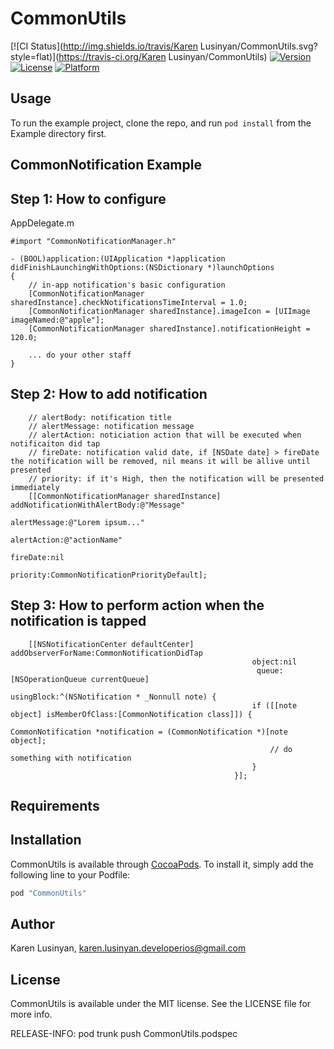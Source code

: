 # CommonUtils

[![CI Status](http://img.shields.io/travis/Karen Lusinyan/CommonUtils.svg?style=flat)](https://travis-ci.org/Karen Lusinyan/CommonUtils)
[![Version](https://img.shields.io/cocoapods/v/CommonUtils.svg?style=flat)](http://cocoapods.org/pods/CommonUtils)
[![License](https://img.shields.io/cocoapods/l/CommonUtils.svg?style=flat)](http://cocoapods.org/pods/CommonUtils)
[![Platform](https://img.shields.io/cocoapods/p/CommonUtils.svg?style=flat)](http://cocoapods.org/pods/CommonUtils)

## Usage

To run the example project, clone the repo, and run `pod install` from the Example directory first.

## CommonNotification Example

## Step 1: How to configure

AppDelegate.m
```
#import "CommonNotificationManager.h"

- (BOOL)application:(UIApplication *)application didFinishLaunchingWithOptions:(NSDictionary *)launchOptions
{
    // in-app notification's basic configuration
    [CommonNotificationManager sharedInstance].checkNotificationsTimeInterval = 1.0;
    [CommonNotificationManager sharedInstance].imageIcon = [UIImage imageNamed:@"apple"];
    [CommonNotificationManager sharedInstance].notificationHeight = 120.0;
    
    ... do your other staff
}
```

## Step 2: How to add notification
```
    // alertBody: notification title
    // alertMessage: notification message
    // alertAction: noticiation action that will be executed when notificaiton did tap
    // fireDate: notification valid date, if [NSDate date] > fireDate the notification will be removed, nil means it will be allive until presented
    // priority: if it's High, then the notification will be presented immediately
    [[CommonNotificationManager sharedInstance] addNotificationWithAlertBody:@"Message"
                                                                alertMessage:@"Lorem ipsum..."
                                                                 alertAction:@"actionName"
                                                                    fireDate:nil
                                                                    priority:CommonNotificationPriorityDefault];

```

## Step 3: How to perform action when the notification is tapped

```
    [[NSNotificationCenter defaultCenter] addObserverForName:CommonNotificationDidTap
                                                      object:nil
                                                       queue:[NSOperationQueue currentQueue]
                                                  usingBlock:^(NSNotification * _Nonnull note) {
                                                      if ([[note object] isMemberOfClass:[CommonNotification class]]) {
                                                          CommonNotification *notification = (CommonNotification *)[note object];
                                                          // do something with notification
                                                      }
                                                  }];
```

## Requirements

## Installation

CommonUtils is available through [CocoaPods](http://cocoapods.org). To install
it, simply add the following line to your Podfile:

```ruby
pod "CommonUtils"
```

## Author

Karen Lusinyan, karen.lusinyan.developerios@gmail.com

## License

CommonUtils is available under the MIT license. See the LICENSE file for more info.

RELEASE-INFO: pod trunk push CommonUtils.podspec
